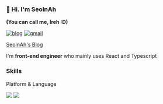 ### 👋 Hi. I'm SeoInAh
**(You can call me, Ireh :D)**

[![blog](https://img.shields.io/badge/-Blog-white?style=flat-square)](https://seoinah.github.io//)
[![gmail](https://img.shields.io/badge/ireh2650@gmail.com-grey?style=flat-square&logo=gmail)](mailto://ireh2650@gmail.com/)

[SeoInAh's Blog](https://seoinah.github.io/)

I'm **front-end engineer** who mainly uses React and Typescript
<!--
[![seoinah's GitHub stats](https://github-readme-stats.vercel.app/api?username=seoinah)](https://github.com/anuraghazra/github-readme-stats)
-->

### Skills

Platform & Language

![](https://img.shields.io/badge/React-61DAFB?style=flat-square&logo=react&logoColor=black)
![](https://img.shields.io/badge/Typescript-3178C6?style=flat-square&logo=typescript&logoColor=white)


<!--
**seoinah/seoinah** is a ✨ _special_ ✨ repository because its `README.md` (this file) appears on your GitHub profile.

Here are some ideas to get you started:

- 🔭 I’m currently working on ...
- 🌱 I’m currently learning ...
- 👯 I’m looking to collaborate on ...
- 🤔 I’m looking for help with ...
- 💬 Ask me about ...
- 📫 How to reach me: ...
- 😄 Pronouns: ...
- ⚡ Fun fact: ...
-->
